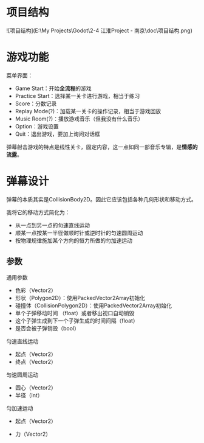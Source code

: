# 项目结构

![项目结构](E:\My Projects\Godot\2-4 江淮Project - 南京\doc\项目结构.png)

# 游戏功能

菜单界面：

- Game Start：开始**全流程**的游戏
- Practice Start：选择某一关卡进行游戏，相当于练习
- Score：分数记录
- Replay Mode(?)：加载某一关卡的操作记录，相当于游戏回放
- Music Room(?)：播放游戏音乐（但我没有什么音乐）
- Option：游戏设置
- Quit：退出游戏，要加上询问对话框

弹幕射击游戏的特点是线性关卡，固定内容，这一点如同一部音乐专辑，是**情感的流露**。

# 弹幕设计

弹幕的本质其实是CollisionBody2D。因此它应该包括各种几何形状和移动方式。

我将它的移动方式简化为：

- 从一点到另一点的匀速直线运动
- 顺某一点按某一半径做顺时针或逆时针的匀速圆周运动
- 按物理规律施加某个方向的恒力所做的匀加速运动

## 参数

通用参数

- 色彩（Vector2）
- 形状（Polygon2D）：使用PackedVector2Array初始化
- 碰撞体（CollisionPolygon2D）：使用PackedVector2Array初始化
- 单个子弹移动时间 （float）或者移出视口自动销毁
- 这个子弹生成到下一个子弹生成的时间间隔（float）
- 是否会被子弹销毁（bool）

匀速直线运动

- 起点（Vector2）
- 终点（Vector2）

匀速圆周运动

- 圆心（Vector2）
- 半径（int）

匀加速运动

- 起点（Vector2）

- 力（Vector2）